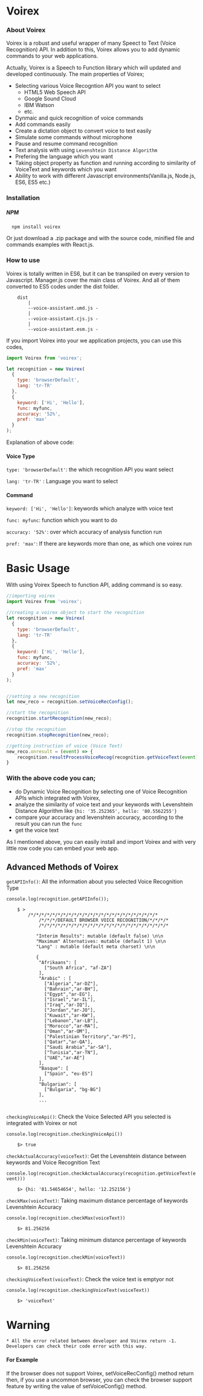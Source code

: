 
# Voirex

### About Voirex
Voirex is a robust and useful wrapper of many Speect to Text (Voice Recognition) API. In addition to this, Voirex allows you to add dynamic commands to your web applications.

Actually, Voirex is a Speech to Function library which will updated and developed continuously. The main properties of Voirex;

* Selecting various Voice Recogntion API you want to select 
    - HTML5 Web Speech API
    - Google Sound Cloud
    - IBM Watson
    - etc.
* Dynmaic and quick recognition of voice commands
* Add commands easily 
* Create a dictation object to convert voice to text easily
* Simulate some commands without microphone
* Pause and resume command recognition
* Text analysis with using ```Levenshtein Distance Algorithm```
* Prefering the language which you want 
* Taking object property as function and running according to similarity of VoiceText and keywords which you want
* Ability to work with different Javascript environments(Vanilla.js, Node.js, ES6, ES5 etc.)

### Installation
##### NPM
      npm install voirex
Or just download a .zip package and with the source code, minified file and commands examples with React.js.
### How to use
Voirex is totally written in ES6, but it can be transpiled on every version to Javascript. Manager.js cover the main class of Voirex. And all of them converted to ES5 codes under the dist folder. 
        
        
        
        dist
            |
            --voice-assistant.umd.js -
            |
            --voice-assistant.cjs.js -
            |
            --voice-assistant.esm.js -
            
 
If you import Voirex into your we application projects, you can use this codes,

```javascript
import Voirex from 'voirex';

let recognition = new Voirex(
  {
    type: 'browserDefault',
    lang: 'tr-TR'
  },
  {
    keyword: ['Hi', 'Hello'],
    func: myfunc,
    accuracy: '52%',
    pref: 'max'
  }
);
```

Explanation of above code:

#### Voice Type 

```type: 'browserDefault'```: the which recognition API you want select

```lang: 'tr-TR'``` : Language you want to select

#### Command

```keyword: ['Hi', 'Hello']```: keywords which analyze with voice text

```func: myfunc```: function which you want to do

```accuracy: '52%'```: over which accuracy of analysis function run

```pref: 'max'```: If there are keywords more than one, as which one  voirex run

# Basic Usage
With using Voirex Speech to function API, adding command is so easy.
```javascript
//importing voirex
import Voirex from 'voirex';

//creating a voirex object to start the recognition
let recognition = new Voirex(
  {
    type: 'browserDefault',
    lang: 'tr-TR'
  },
  {
    keyword: ['Hi', 'Hello'],
    func: myfunc,
    accuracy: '52%',
    pref: 'max'
  }
);


//setting a new recognition 
let new_reco = recognition.setVoiceRecConfig();

//start the recognition
recognition.startRecognition(new_reco);

//stop the recognition 
recognition.stopRecognition(new_reco);

//getting instruction of voice (Voice Text)
new_reco.onresult = (event) => {
    recognition.resultProcessVoiceRecog(recognition.getVoiceText(event));
}


```

### With the above code you can;
* do Dynamic Voice Recognition by selecting one of Voice Recognition APIs which integrated with Voirex,
* analyze the similarity of voice text and your keywords with Levenshtein Distance Algorithm like 
```{hi: '35.252365', hello: '80.5562255'}```
* compare your accuracy and levenshtein accuracy, according to the result you can run the ```func```
* get the voice text

As I mentioned above, you can easily install and import Voirex and with very little row code you can embed your web app.

## Advanced Methods of Voirex
```getAPIInfo()```: All the information about you selected Voice Recognition Type

```console.log(recognition.getAPIInfo());```



```
    $ >  
        /*/*/*/*/*/*/*/*/*/*/*/*/*/*/*/*/*/*/*/*/*/*/*/*
            /*/*/*/DEFAULT BROWSER VOICE RECOGNITION/*/*/*/*
            /*/*/*/*/*/*/*/*/*/*/*/*/*/*/*/*/*/*/*/*/*/*/*/*

           "Interim Results": mutable (default false) \n\n
           "Maximum" Alternatives: mutable (default 1) \n\n
           "Lang" : mutable (default meta charset) \n\n
           
           { 
            "Afrikaans": [
              ["South Africa", "af-ZA"]
            ],
            "Arabic" : [
              ["Algeria","ar-DZ"],
              ["Bahrain","ar-BH"],
              ["Egypt","ar-EG"],
              ["Israel","ar-IL"],
              ["Iraq","ar-IQ"],
              ["Jordan","ar-JO"],
              ["Kuwait","ar-KW"],
              ["Lebanon","ar-LB"],
              ["Morocco","ar-MA"],
              ["Oman","ar-OM"],
              ["Palestinian Territory","ar-PS"],
              ["Qatar","ar-QA"],
              ["Saudi Arabia","ar-SA"],
              ["Tunisia","ar-TN"],
              ["UAE","ar-AE"]
            ],
            "Basque": [
              ["Spain", "eu-ES"]
            ],
            "Bulgarian": [
              ["Bulgaria", "bg-BG"]
            ],
            ...
   
```

```checkingVoiceApi()```: Check the Voice Selected API you selected is integrated with Voirex or not

```console.log(recognition.checkingVoiceApi())```

```
    $> true
```

```checkActualAccuracy(voiceText)```: Get the Levenshtein distance between keywords and Voice Recognition Text

```console.log(recognition.checkActualAccuracy(recognition.getVoiceText(event)))```

```
    $> {hi: '81.54654654', hello: '12.252156'}
```

```checkMax(voiceText)```: Taking maximum distance percentage of keywords Levenshtein Accuracy

```console.log(recognition.checkMax(voiceText))```

```
    $> 81.256256
```

```checkMin(voiceText)```: Taking minimum distance percentage of keywords Levenshtein Accuracy

```console.log(recognition.checkMin(voiceText))```

```
    $> 81.256256
```

```checkingVoiceText(voiceText)```: Check the voice text is emptyor not

```console.log(recognition.checkingVoiceText(voiceText))```

```
    $> 'voiceText'
```


# Warning

    * All the error related between developer and Voirex return -1. Developers can check their code error with this way.
#### For Example
If the browser does not support Voirex, setVoiceRecConfig() method return then, if you use a uncommon browser, you can check the browser support feature by writing the value of setVoiceConfig() method.










   











